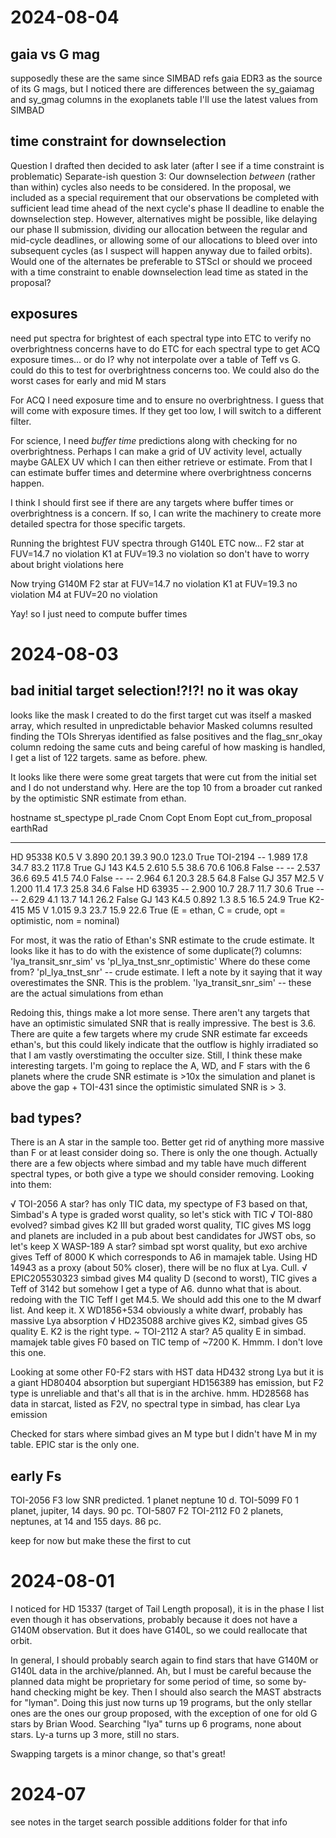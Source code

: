 # 2024-08-04

## gaia vs G mag
supposedly these are the same since SIMBAD refs gaia EDR3 as the source of its G mags, but I noticed there are differences between the sy_gaiamag and sy_gmag columns in the exoplanets table
I'll use the latest values from SIMBAD

## time constraint for downselection
Question I drafted then decided to ask later (after I see if a time constraint is problematic)
Separate-ish question 3: Our downselection *between* (rather than within) cycles also needs to be considered. In the proposal, we included as a special requirement that our observations be completed with sufficient lead time ahead of the next cycle's phase II deadline to enable the downselection step. However, alternatives might be possible, like delaying our phase II submission, dividing our allocation between the regular and mid-cycle deadlines, or allowing some of our allocations to bleed over into subsequent cycles (as I suspect will happen anyway due to failed orbits). Would one of the alternates be preferable to STScI or should we proceed with a time constraint to enable downselection lead time as stated in the proposal? 

## exposures
need put spectra for brightest of each spectral type into ETC to verify no overbrightness concerns
have to do ETC for each spectral type to get ACQ exposure times... or do I? why not interpolate over a table of Teff vs G. could do this to test for overbrightness concerns too. We could also do the worst cases for early and mid M stars

For ACQ I need exposure time and to ensure no overbrightness. I guess that will come with exposure times. If they get too low, I will switch to a different filter.

For science, I need *buffer time* predictions along with checking for no overbrightness. Perhaps I can make a grid of UV activity level, actually maybe GALEX UV which I can then either retrieve or estimate. From that I can estimate buffer times and determine where overbrightness concerns happen.  

I think I should first see if there are any targets where buffer times or overbrightness is a concern. If so, I can write the machinery to create more detailed spectra for those specific targets. 

Running the brightest FUV spectra through G140L ETC now...
F2 star at FUV=14.7 no violation
K1 at FUV=19.3 no violation
so don't have to worry about bright violations here

Now trying G140M
F2 star at FUV=14.7 no violation
K1 at FUV=19.3 no violation
M4 at FUV=20 no violation

Yay! so I just need to compute buffer times



# 2024-08-03

## bad initial target selection!?!?! no it was okay
looks like the mask I created to do the first target cut was itself a masked array, which resulted in unpredictable behavior
Masked columns resulted finding the TOIs Shreryas identified as false positives and the flag_snr_okay column
redoing the same cuts and being careful of how masking is handled, I get a list of 122 targets. same as before. phew.

It looks like there were some great targets that were cut from the initial set and I do not understand why. Here are the top 10 from a broader cut ranked by the optimistic SNR estimate from ethan. 

hostname st_spectype pl_rade  Cnom Copt Enom  Eopt cut_from_proposal
                     earthRad                                       
-------- ----------- -------- ---- ---- ---- ----- -----------------
HD 95338      K0.5 V    3.890 20.1 39.3 90.0 123.0              True
TOI-2194          --    1.989 17.8 34.7 83.2 117.8              True
  GJ 143        K4.5    2.610  5.5 38.6 70.6 106.8             False
      --          --    2.537 36.6 69.5 41.5  74.0             False
      --          --    2.964  6.1 20.3 28.5  64.8             False
  GJ 357      M2.5 V    1.200 11.4 17.3 25.8  34.6             False
HD 63935          --    2.900 10.7 28.7 11.7  30.6              True
      --          --    2.629  4.1 13.7 14.1  26.2             False
  GJ 143        K4.5    0.892  1.3  8.5 16.5  24.9              True
  K2-415        M5 V    1.015  9.3 23.7 15.9  22.6              True
(E = ethan, C = crude, opt = optimistic, nom = nominal)

For most, it was the ratio of Ethan's SNR estimate to the crude estimate. It looks like it has to do with the existence of some duplicate(?) columns: 'lya_transit_snr_sim' vs 'pl_lya_tnst_snr_optimistic'
Where do these come from?
'pl_lya_tnst_snr' -- crude estimate. I left a note by it saying that it way overestimates the SNR. This is the problem.
'lya_transit_snr_sim' -- these are the actual simulations from ethan 

Redoing this, things make a lot more sense. There aren't any targets that have an optimistic simulated SNR that is really impressive. The best is 3.6. There are quite a few targets where my crude SNR estimate far exceeds ethan's, but this could likely indicate that the outflow is highly irradiated so that I am vastly overstimating the occulter size. Still, I think these make interesting targets. I'm going to replace the A, WD, and F stars with the 6 planets where the crude SNR estimate is >10x the simulation and planet is above the gap + TOI-431 since the optimistic simulated SNR is > 3. 

## bad types?
There is an A star in the sample too. Better get rid of anything more massive than F or at least consider doing so. There is only the one though. Actually there are a few objects where simbad and my table have much different spectral types, or both give a type we should consider removing. Looking into them:

√ TOI-2056 A star? has only TIC data, my spectype of F3 based on that, Simbad's A type is graded worst quality, so let's stick with TIC
√ TOI-880 evolved? simbad gives K2 III but graded worst quality, TIC gives MS logg and planets are included in a pub about best candidates for JWST obs, so let's keep
X WASP-189 A star? simbad spt worst quality, but exo archive gives Teff of 8000 K which corresponds to A6 in mamajek table. Using HD 14943 as a proxy (about 50% closer), there will be no flux at Lya. Cull. 
√ EPIC205530323 simbad gives M4 quality D (second to worst), TIC gives a Teff of 3142 but somehow I get a type of A6. dunno what that is about. redoing with the TIC Teff I get M4.5. We should add this one to the M dwarf list. And keep it. 
X WD1856+534 obviously a white dwarf, probably has massive Lya absorption 
√ HD235088 archive gives K2, simbad gives G5 quality E. K2 is the right type. 
~ TOI-2112 A star? A5 quality E in simbad. mamajek table gives F0 based on TIC temp of ~7200 K. Hmmm. I don't love this one. 

Looking at some other F0-F2 stars with HST data
HD432 strong Lya but it is a giant
HD80404 absorption but supergiant
HD156389 has emission, but F2 type is unreliable
and that's all that is in the archive. hmm. 
HD28568 has data in starcat, listed as F2V, no spectral type in simbad, has clear Lya emission

Checked for stars where simbad gives an M type but I didn't have M in my table. EPIC star is the only one. 

## early Fs
TOI-2056 F3 low SNR predicted. 1 planet neptune 10 d. 
TOI-5099 F0 1 planet, jupiter, 14 days. 90 pc. 
TOI-5807 F2 
TOI-2112 F0 2 planets, neptunes, at 14 and 155 days. 86 pc. 

keep for now but make these the first to cut

# 2024-08-01
I noticed for HD 15337 (target of Tail Length proposal), it is in the phase I list even though it has observations, probably because it does not have a G140M observation. But it does have G140L, so we could reallocate that orbit. 

In general, I should probably search again to find stars that have G140M or G140L data in the archive/planned. Ah, but I must be careful because the planned data might be proprietary for some period of time, so some by-hand checking might be key. Then I should also search the MAST abstracts for "lyman". Doing this just now turns up 19 programs, but the only stellar ones are the ones our group proposed, with the exception of one for old G stars by Brian Wood. Searching "lya" turns up 6 programs, none about stars. Ly-a turns up 3 more, still no stars. 

Swapping targets is a minor change, so that's great! 


# 2024-07
see notes in the target search possible additions folder for that info